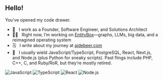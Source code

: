 ## Hello!

You've opened my code drawer.

- 🚀 &nbsp; I work as a Founder, Software Engineer, and Solutions Architect
- 👷‍♂️ &nbsp; Right now, I’m working on [EntityBox](https://entitybox.com)—graphs, LLMs, big data, and a reimagined operating system
- 🗒 &nbsp; I write about my journey at [ajdebeer.com](https://ajdebeer.com)
- 🔧 &nbsp; I usually wield JavaScript/TypeScript, PostgreSQL, React, Next.js, and Node.js (plus Python for sneaky scripts). Past flings include PHP, C++, C, and Ruby/RoR, but they’re mostly retired.

![JavaScript](https://img.shields.io/badge/-JavaScript-333333?style=flat&logo=javascript) ![TypeScript](https://img.shields.io/badge/-TypeScript-333333?style=flat&logo=typescript) ![React](https://img.shields.io/badge/-React-333333?style=flat&logo=react) ![Node.js](https://img.shields.io/badge/-Node.js-333333?style=flat&logo=node.js)

